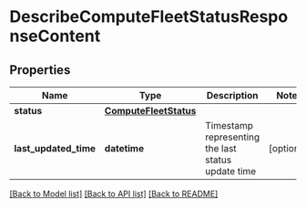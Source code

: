 # DescribeComputeFleetStatusResponseContent


## Properties
Name | Type | Description | Notes
------------ | ------------- | ------------- | -------------
**status** | [**ComputeFleetStatus**](ComputeFleetStatus.md) |  | 
**last_updated_time** | **datetime** | Timestamp representing the last status update time | [optional] 

[[Back to Model list]](../README.md#documentation-for-models) [[Back to API list]](../README.md#documentation-for-api-endpoints) [[Back to README]](../README.md)


